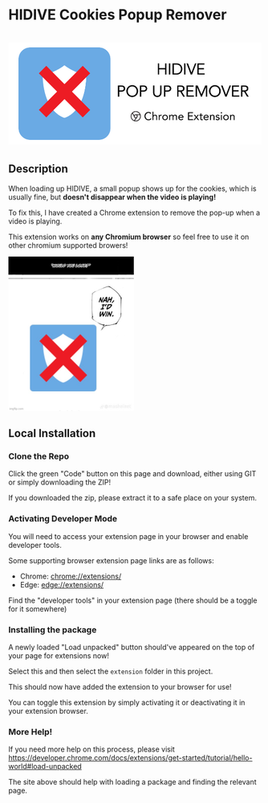# HIDIVE Cookies Popup Remover

<h1 style="text-align: center;">
    <img src="src/readme-logo.png" alt="adb-js logo"/>
</h1>

## Description

When loading up HIDIVE, a small popup shows up for the cookies, which is usually fine, but **doesn't disappear when the video
is playing!**

To fix this, I have created a Chrome extension to remove the pop-up when a video is playing.

This extension works on **any Chromium browser** so feel free to use it on other chromium supported browers!

<img alt="nah-id-win-meme.jpg" height="307" src="./src/nah-id-win-meme.jpg" width="250"/>

## Local Installation

### Clone the Repo 

Click the green "Code" button on this page and download, either using GIT or simply downloading the ZIP!

If you downloaded the zip, please extract it to a safe place on your system.

### Activating Developer Mode

You will need to access your extension page in your browser and enable developer tools.

Some supporting browser extension page links are as follows:

- Chrome: [chrome://extensions/](chrome://extensions/)
- Edge: [edge://extensions/](edge://extensions/)

Find the "developer tools" in your extension page (there should be a toggle for it somewhere)

### Installing the package

A newly loaded "Load unpacked" button should've appeared on the top of your page for extensions now!

Select this and then select the `extension` folder in this project.

This should now have added the extension to your browser for use! 

You can toggle this extension by simply activating it or deactivating it in your extension browser.

### More Help!

If you need more help on this process, please visit https://developer.chrome.com/docs/extensions/get-started/tutorial/hello-world#load-unpacked

The site above should help with loading a package and finding the relevant page.